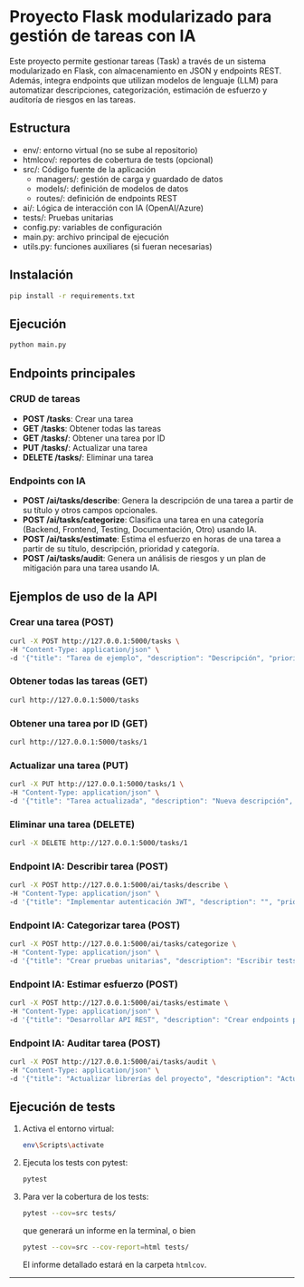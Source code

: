 # Proyecto Flask modularizado para gestión de tareas con IA

Este proyecto permite gestionar tareas (Task) a través de un sistema modularizado en Flask, con almacenamiento en JSON y endpoints REST. Además, integra endpoints que utilizan modelos de lenguaje (LLM) para automatizar descripciones, categorización, estimación de esfuerzo y auditoría de riesgos en las tareas.

## Estructura
- env/: entorno virtual (no se sube al repositorio)
- htmlcov/: reportes de cobertura de tests (opcional)
- src/: Código fuente de la aplicación
    - managers/: gestión de carga y guardado de datos
    - models/: definición de modelos de datos
    - routes/: definición de endpoints REST
- ai/: Lógica de interacción con IA (OpenAI/Azure)
- tests/: Pruebas unitarias
- config.py: variables de configuración
- main.py: archivo principal de ejecución
- utils.py: funciones auxiliares (si fueran necesarias)

## Instalación

```bash
pip install -r requirements.txt
```

## Ejecución

```bash
python main.py
```

## Endpoints principales

### CRUD de tareas
- **POST /tasks**: Crear una tarea
- **GET /tasks**: Obtener todas las tareas
- **GET /tasks/<id>**: Obtener una tarea por ID
- **PUT /tasks/<id>**: Actualizar una tarea
- **DELETE /tasks/<id>**: Eliminar una tarea

### Endpoints con IA
- **POST /ai/tasks/describe**: Genera la descripción de una tarea a partir de su título y otros campos opcionales.
- **POST /ai/tasks/categorize**: Clasifica una tarea en una categoría (Backend, Frontend, Testing, Documentación, Otro) usando IA.
- **POST /ai/tasks/estimate**: Estima el esfuerzo en horas de una tarea a partir de su título, descripción, prioridad y categoría.
- **POST /ai/tasks/audit**: Genera un análisis de riesgos y un plan de mitigación para una tarea usando IA.

## Ejemplos de uso de la API

### Crear una tarea (POST)
```bash
curl -X POST http://127.0.0.1:5000/tasks \
-H "Content-Type: application/json" \
-d '{"title": "Tarea de ejemplo", "description": "Descripción", "priority": "alta", "effort_hours": 2, "status": "pendiente", "assigned_to": "Juan"}'
```

### Obtener todas las tareas (GET)
```bash
curl http://127.0.0.1:5000/tasks
```

### Obtener una tarea por ID (GET)
```bash
curl http://127.0.0.1:5000/tasks/1
```

### Actualizar una tarea (PUT)
```bash
curl -X PUT http://127.0.0.1:5000/tasks/1 \
-H "Content-Type: application/json" \
-d '{"title": "Tarea actualizada", "description": "Nueva descripción", "priority": "media", "effort_hours": 3, "status": "en progreso", "assigned_to": "Ana"}'
```

### Eliminar una tarea (DELETE)
```bash
curl -X DELETE http://127.0.0.1:5000/tasks/1
```

### Endpoint IA: Describir tarea (POST)
```bash
curl -X POST http://127.0.0.1:5000/ai/tasks/describe \
-H "Content-Type: application/json" \
-d '{"title": "Implementar autenticación JWT", "description": "", "priority": "alta", "category": "Backend"}'
```

### Endpoint IA: Categorizar tarea (POST)
```bash
curl -X POST http://127.0.0.1:5000/ai/tasks/categorize \
-H "Content-Type: application/json" \
-d '{"title": "Crear pruebas unitarias", "description": "Escribir tests para el módulo de usuarios"}'
```

### Endpoint IA: Estimar esfuerzo (POST)
```bash
curl -X POST http://127.0.0.1:5000/ai/tasks/estimate \
-H "Content-Type: application/json" \
-d '{"title": "Desarrollar API REST", "description": "Crear endpoints para gestión de usuarios", "priority": "media", "category": "Backend"}'
```

### Endpoint IA: Auditar tarea (POST)
```bash
curl -X POST http://127.0.0.1:5000/ai/tasks/audit \
-H "Content-Type: application/json" \
-d '{"title": "Actualizar librerías del proyecto", "description": "Actualizar dependencias a sus últimas versiones", "priority": "media", "category": "Backend"}'
```

## Ejecución de tests

1. Activa el entorno virtual:
    ```bash
    env\Scripts\activate
    ```

2. Ejecuta los tests con pytest:
    ```bash
    pytest
    ```

3. Para ver la cobertura de los tests:
    ```bash
    pytest --cov=src tests/ 
    ```
    que generará un informe en la terminal, o bien
    
    ```bash
    pytest --cov=src --cov-report=html tests/
    ```
    El informe detallado estará en la carpeta `htmlcov`.

---
